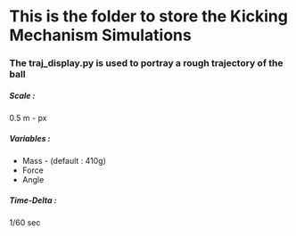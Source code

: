 # This is the folder to store the Kicking Mechanism Simulations

### The **traj_display.py** is used to portray a rough trajectory of the ball

##### Scale :

0.5 m - px

##### Variables :

- Mass - (default : 410g)
- Force
- Angle

##### Time-Delta :

1/60 sec
